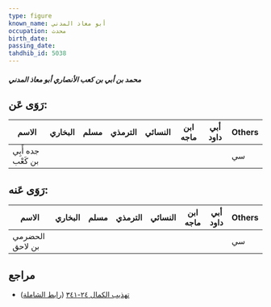 ```yaml
---
type: figure
known_name: أبو معاذ المدني
occupation: محدث
birth_date:
passing_date:
tahdhib_id: 5038
---
```

##### محمد بن أبي بن كعب الأنصاري أبو معاذ المدني

## رَوَى عَن:
| الاسم              | البخاري | مسلم | الترمذي | النسائي | ابن ماجه | أبي داود | Others |
| ------------------ | ------- | ---- | ------- | ------- | -------- | -------- | ------ |
| جده أَبِي بن كَعْب |         |      |         |         |          |          | سي     |
## رَوَى عَنه:
| الاسم           | البخاري | مسلم | الترمذي | النسائي | ابن ماجه | أبي داود | Others |
| --------------- | ------- | ---- | ------- | ------- | -------- | -------- | ------ |
| الحضرمي بن لاحق |         |      |         |         |          |          | سي     |
## مراجع
- [تهذيب الكمال ٢٤-٣٤١](obsidian://open?vault=Tahdhib-al-Kamal&file=Figures/٥٠٣٨-محمد%20بن%20أبي%20بن%20كعب%20الأنصاري%20أبو%20معاذ%20المدني) ([رابط الشاملة](https://shamela.ws/book/3722/12853))